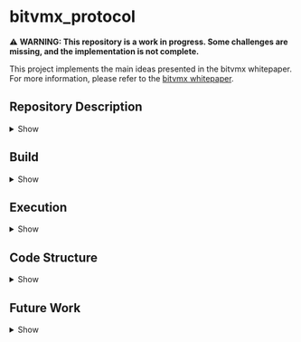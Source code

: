# bitvmx_protocol

⚠️ **WARNING: This repository is a work in progress. Some challenges are missing, and the implementation is not complete.**

This project implements the main ideas presented in the bitvmx whitepaper. For more information, please refer to the [bitvmx whitepaper](https://bitvmx.org/files/bitvmx-whitepaper.pdf).

## Repository Description
<details>
<summary>Show</summary>
This Proof of Concept (PoC) implements the protocol through HTTP servers. This ensures that all communications are encrypted and the different components can be easily deployed both in the cloud and locally.

⚠️ **WARNING:** Currently, deploying to the cloud is not advisable since the main component needs to hold some private keys during the setup phase.
</details>

## Build
<details>
<summary>Show</summary>

To build the project, follow these steps:

1. Follow the instructions in the BitVMX-CPU submodule and ensure that everything works correctly. In this step, you should obtain a valid `.elf` file that will be used in the following steps.
2. Generate the commitment file for this `.elf` file, place it in `$PROJECT_ROOT/execution_files/{instruction_commitment_filename}.txt`, and set up the correct `.elf` and `.txt` names in `bitvmx_protocol_library/bitvmx_execution/services/execution_trace_generation_service.py`.
3. Run the command `docker compose build` in the root of the repository.
</details>

## Execution
<details>
<summary>Show</summary>
0. Create the following folders in the project's root:

   a. `prover_files`

   b. `verifier_files`

   c. `execution_files` (this one can be renamed from the existing one that already contains a valid example)

1. Start both microservices:

   a. `docker compose up prover-backend`
   
   b. `docker compose up verifier-backend`
   
2. Open the prover Swagger UI at `http://0.0.0.0:8080/docs`.

3. Rename the example environment files from `.example_env_{common/prover/verifier}` to `.env_{common/prover/verifier}`.

4. Generate a setup by executing the endpoint (EP) `api/v1/setup/fund/`. This will both get some funds from the mutinynet faucet and perform the setup ceremony. At the end, you'll see the transaction that locks the funds.

5. Take the `setup_uuid` from the response and call the EP `/api/v1/input` to set the input in the prover's server.

   Note: In a real-world scenario, the program will most likely contain a STARK verifier. The light client that will compute the proof to free the funds will run independently. Once the proof is generated, it is uploaded using this EP.

6. Once the input is available, call the EP `/api/v1/next_step` with the correct `setup_uuid`. 

    Note: In a real-world scenario, the `next_step` function would be a cron job executed at regular intervals to check the blockchain for messages from the counterparty that need a response. However, to simplify the current implementation, the `/api/v1/next_step` EP is used as a trigger mechanism. Once this EP has been processed, the analogous EP in the verifier is called. This process is repeated, allowing the protocol to run much faster. Since everything is dockerized and packaged, changing this behavior is straightforward.

In the default behavior, the execution challenge gets triggered (since the verifier introduces a failure in the execution). Different failures from both parties can be generated by modifying the file `bitvmx_protocol_library/bitvmx_execution/services/bitvmx_wrapper.py`. Note that the servers need to be restarted when this file is modified to apply the changes.
</details>

## Code Structure
<details>
<summary>Show</summary>
The project prioritizes the use of services containing a single call. Dependencies are injected in the `__init__` call, enforcing SOLID principles and hexagonal architecture. These are the main folders:

   a. bitvmx_protocol_library

This folder contains the common functionalities needed by both parties. For more details, see the [bitvmx_protocol_library README](./bitvmx_protocol_library/README.md).

   b. BitVMX-CPU

Submodule containing the RISC-V emulator.

   c. blockchain_query_services

Services and entities used to query the different supported blockchains (Bitcoin mainnet, testnet, and mutinynet).

   d. prover_app

Prover microservice.

   e. verifier_app

Verifier microservice.
</details>

## Future Work
<details>
<summary>Show</summary>
- Complete the implementation of the remaining challenges
- Add support for multiparty configuration
- Implement the timeout transaction feature
- Enable the option for child-pays-for-parent (CPFP) transactions

</details>
